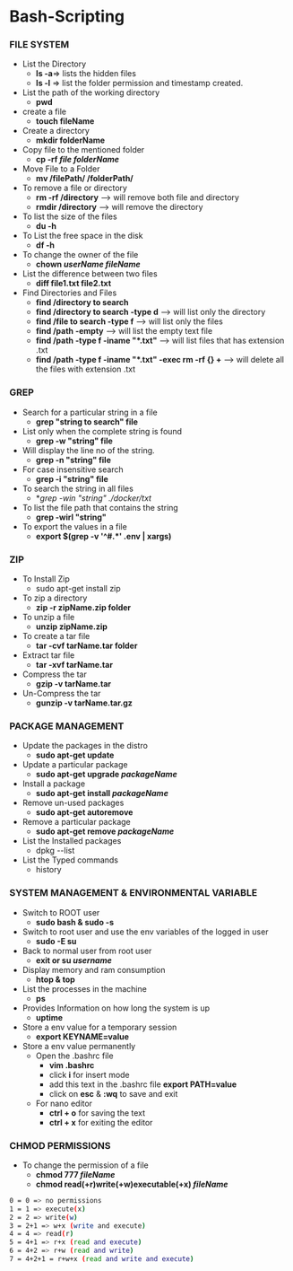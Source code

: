 # Bash-Scripting

### FILE SYSTEM

* List the Directory
  * **ls -a**⇒ lists the hidden files
  * **ls -l** ⇒ list the folder permission and timestamp created.
* List the path of the working directory
  * **pwd**
* create a file
  * **touch fileName**
* Create a directory
  * **mkdir folderName**
* Copy file to the mentioned folder
  * **cp -rf *file* *folderName***
* Move File to a Folder
  * **mv /filePath/ /folderPath/**
* To remove a file or directory 
  * **rm -rf /directory** --> will remove both file and directory
  * **rmdir /directory** --> will remove the directory 
* To list the size of the files 
  * **du -h**
* To List the free space in the disk
  * **df -h**
* To change the owner of the file 
  * **chown *userName* *fileName***
* List the difference between two files 
  * **diff file1.txt file2.txt**
* Find Directories and Files
  * **find /directory to search**
  * **find /directory to search -type d** --> will list only the directory 
  * **find /file to search -type f** --> will list only the files
  * **find /path -empty** --> will list the empty text file 
  *  **find /path -type f -iname "*.txt"** --> will list files that has extension .txt
  *  **find /path -type f -iname "*.txt" -exec rm -rf {} +** --> will delete all the files with extension .txt

### GREP 
* Search for a particular string in a file
  * **grep "string to search" file**
* List only when the complete string is found
  * **grep -w "string" file** 
* Will display the line no of the string. 
  * **grep -n "string" file**
* For case insensitive search
  * **grep -i "string" file** 
* To search the string in all files
  * **grep -win "string" ./docker/*txt**
* To list the file path that contains the string 
  * **grep -wirl "string"** 
* To export the values in a file 
  * **export $(grep -v '^#.*' .env | xargs)**

### ZIP
* To Install Zip
  * sudo apt-get install zip
* To zip a directory
  * **zip -r zipName.zip folder**
* To unzip a file 
  * **unzip zipName.zip**
* To create a tar file 
  * **tar -cvf tarName.tar folder**
* Extract tar file
  * **tar -xvf tarName.tar**
* Compress the tar
  * **gzip -v tarName.tar**
* Un-Compress the tar
  * **gunzip -v tarName.tar.gz**  

### PACKAGE MANAGEMENT
* Update the packages in the distro 
  * **sudo apt-get update**
* Update a particular package 
  * **sudo apt-get upgrade *packageName***
* Install a package 
  * **sudo apt-get install *packageName*** 
* Remove un-used packages
  * **sudo apt-get autoremove**
* Remove a particular package 
  * **sudo apt-get remove *packageName***
* List the Installed packages
  * dpkg --list 
* List the Typed commands
  * history 

### SYSTEM MANAGEMENT & ENVIRONMENTAL VARIABLE
* Switch to ROOT user
  * **sudo bash & sudo -s**
* Switch to root user and use the env variables of the logged in user 
  * **sudo -E su**
* Back to normal user from root user 
  * **exit or su *username***
* Display memory and ram consumption 
  * **htop & top**
* List the processes in the machine 
  * **ps**
* Provides Information on how long the system is up 
  * **uptime**
* Store a env value for a temporary session 
  * **export KEYNAME=value**
* Store a env value permanently
  * Open the .bashrc file
    * **vim .bashrc**
    * click **i** for insert mode 
    * add this text in the .bashrc file **export PATH=value**
    * click on **esc** & **:wq** to save and exit 
  * For nano editor 
    * **ctrl + o** for saving the text
    * **ctrl + x** for exiting the editor  

### CHMOD PERMISSIONS 
* To change the permission of a file 
  * **chmod 777 *fileName***
  * **chmod read(+r)write(+w)executable(+x) *fileName***
```sh
0 = 0 => no permissions
1 = 1 => execute(x)
2 = 2 => write(w)
3 = 2+1 => w+x (write and execute)
4 = 4 => read(r)
5 = 4+1 => r+x (read and execute)
6 = 4+2 => r+w (read and write)
7 = 4+2+1 = r+w+x (read and write and execute)
```


